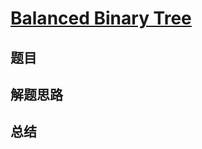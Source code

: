 # [Balanced Binary Tree](https://leetcode.com/problems/balanced-binary-tree/)

## 题目


## 解题思路


## 总结



